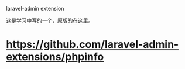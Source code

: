 laravel-admin extension

这是学习中写的一个，原版的在这里。

https://github.com/laravel-admin-extensions/phpinfo
======



